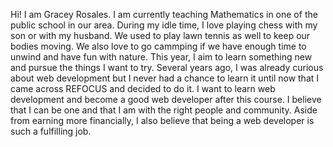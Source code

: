 
Hi! I am Gracey Rosales. I am currently teaching Mathematics in one of the public school in our area. During my idle time, I love playing chess with my son or with my husband. We used to play lawn tennis as well to keep our bodies moving. We also love to go cammping if we have enough time to unwind and have fun with nature.
This year, I aim to learn something new and pursue the things I want to try. Several years ago, I was already curious about web development but I never had a chance to learn it until now that I came across REFOCUS and decided to do it. I want to learn web development and become a good web developer after this course. I believe that I can be one and that I am with the right people and community. Aside from earning more financially, I also believe that being a web developer is such a fulfilling job.
